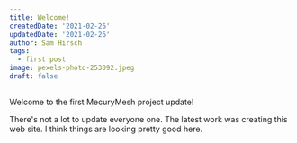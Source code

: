 ```yaml
---
title: Welcome!
createdDate: '2021-02-26'
updatedDate: '2021-02-26'
author: Sam Hirsch
tags:
  - first post
image: pexels-photo-253092.jpeg
draft: false
---
```


Welcome to the first MecuryMesh project update!

There's not a lot to update everyone one. The latest work was creating this web site. I think things are looking pretty good here.
